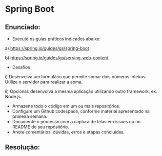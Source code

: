 # Spring Boot

## Enunciado:
- Execute os guias práticos indicados abaixo:

a) https://spring.io/guides/gs/spring-boot

b) https://spring.io/guides/gs/serving-web-content

- Desafios

i) Desenvolva um formulário que permite somar dois números inteiros. Utilize o servidor para realizar a soma.

ii) Opcional: desenvolva a mesma aplicação utilizando outro framework, ex. Node.js.

- Armazene todo o código em um ou mais repositórios.
- Configure um Github codespace, conforme material apresentado na primeira semana.
- Documente o processo com a captura de telas em issues ou no README do seu repositório.
- Anote comentários, dúvidas, erros e etapas concluídas.

## Resolução:

